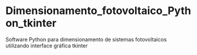 # Dimensionamento_fotovoltaico_Python_tkinter
Software Python para dimensionamento de sistemas fotovoltaicos utilizando interface gráfica tkinter
